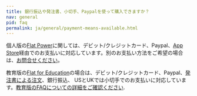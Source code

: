 ```yaml
---
title: 銀行振込や発注書、小切手、Paypalを使って購入できますか？
nav: general
pid: faq
permalink: ja/general/payment-means-available.html
---
```


個人版の[Flat Power](https://flat.io/ja/pricing)に関しては、デビット/クレジットカード、Paypal、[App Store](https://flat.io/ios)経由でのお支払いに対応しています。別のお支払い方法をご希望の場合は、[お問合せください](/help/support)。

教育版の[Flat for Education](https://flat.io/pricing)の場合は、デビット/クレジットカード、Paypal、[発注書による注文](/help/en/education/site-license.html#do-you-accept-purchase-orders-po)、銀行振込、 USとUKでは小切手でのお支払いに対応しています。[教育版のFAQについての詳細をご確認ください](https://flat.io/help/en/education/site-license.html#how-can-i-purchase-a-site-license-for-my-school).